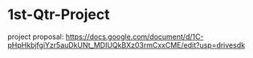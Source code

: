 # 1st-Qtr-Project
project proposal: https://docs.google.com/document/d/1C-pHpHkbjfgiYzr5auDkUNt_MDIUQkBXz03rmCxxCME/edit?usp=drivesdk
